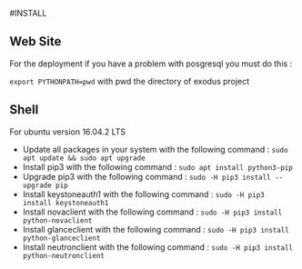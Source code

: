 #INSTALL
## Web Site
For the deployment if you have a problem with posgresql you must do this :

`export PYTHONPATH=pwd` with pwd the directory of exodus project

## Shell
For ubuntu version 16.04.2 LTS
* Update all packages in your system with the following command : `sudo apt update && sudo apt upgrade`
* Install pip3 with the following command : `sudo apt install python3-pip`
* Upgrade pip3 with the following command : `sudo -H pip3 install --upgrade pip`
* Install keystoneauth1 with the following command : `sudo -H pip3 install keystoneauth1`
* Install novaclient with the following command : `sudo -H pip3 install python-novaclient`
* Install glanceclient with the following command : `sudo -H pip3 install python-glanceclient`
* Install neutronclient with the following command : `sudo -H pip3 install python-neutronclient`
